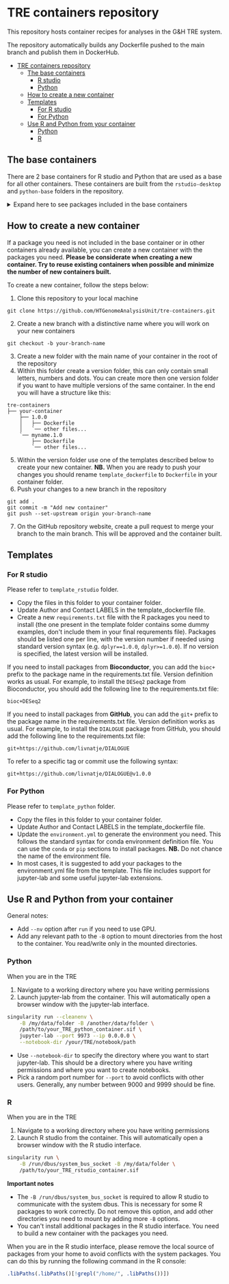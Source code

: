 # TRE containers repository

This repository hosts container recipes for analyses in the G&H TRE system.

The repository automatically builds any Dockerfile pushed to the main branch and publish them in DockerHub.

- [TRE containers repository](#tre-containers-repository)
  - [The base containers](#the-base-containers)
    - [R studio](#r-studio)
    - [Python](#python)
  - [How to create a new container](#how-to-create-a-new-container)
  - [Templates](#templates)
    - [For R studio](#for-r-studio)
    - [For Python](#for-python)
  - [Use R and Python from your container](#use-r-and-python-from-your-container)
    - [Python](#python-1)
    - [R](#r)

## The base containers

There are 2 base containers for R studio and Python that are used as a base for all other containers. These containers are built from the `rstudio-desktop` and `python-base` folders in the repository.

<details>

<summary>Expand here to see packages included in the base containers</summary>

### R studio

- broom
- data.table
- devtools
- dplyr
- gghighlight
- ggiraph
- geomtextpath
- ggplot2
- ggraph
- ggrepel
- ggridges
- ggstatsplot
- ggupset
- hexbin
- MASS
- Matrix
- patchwork
- plotly
- scales
- skimr
- stringr
- tidyr
- UpSetR
- ComplexHeatmap

### Python

- git=2.47.0 
- ipykernel>=6.29.5
- jedi-language-server>=0.41.4
- jupyter-resource-usage>=1.1.0
- jupyterlab-git>=0.50.1
- jupyterlab-lsp>=5.1.0
- jupyterlab=4.2.5
- notebook=7.2.2
- pandas>=2.2.3
- leidenalg>=0.10.2
- scanpy=1.10.2
- umap-learn>=0.5.6
- tqdm>=4.66.5
- seaborn

</details>

## How to create a new container

If a package you need is not included in the base container or in other containers already available, you can create a new container with the packages you need. **Please be considerate when creating a new container. Try to reuse existing containers when possible and minimize the number of new containers built.**

To create a new container, follow the steps below:

1. Clone this repository to your local machine

```
git clone https://github.com/HTGenomeAnalysisUnit/tre-containers.git
```

2. Create a new branch with a distinctive name where you will work on your new containers

```
git checkout -b your-branch-name
```

3. Create a new folder with the main name of your container in the root of the repository
4. Within this folder create a version folder, this can only contain small letters, numbers and dots. You can create more then one version folder if you want to have multiple versions of the same container. In the end you will have a structure like this:

```
tre-containers
├── your-container
    ├── 1.0.0
    │   ├── Dockerfile
    │   `── other files...
    `── myname.1.0
        ├── Dockerfile
        `── other files...
```

5. Within the version folder use one of the templates described below to create your new container. **NB.** When you are ready to push your changes you should rename `template_dockerfile` to `Dockerfile` in your container folder.
6. Push your changes to a new branch in the repository

```
git add .
git commit -m "Add new container"
git push --set-upstream origin your-branch-name
```

7. On the GitHub repository website, create a pull request to merge your branch to the main branch. This will be approved and the container built.

## Templates

### For R studio

Please refer to `template_rstudio` folder. 

- Copy the files in this folder to your container folder.
- Update Author and Contact LABELS in the template_dockerfile file.
- Create a new `requirements.txt` file with the R packages you need to install (the one present in the template folder contains some dummy examples, don't include them in your final requrements file). Packages should be listed one per line, with the version number if needed using standard version syntax (e.g. `dplyr==1.0.0`, `dplyr>=1.0.0`). If no version is specified, the latest version will be installed.

If you need to install packages from **Bioconductor**, you can add the `bioc+` prefix to the package name in the requirements.txt file. Version definition works as usual. For example, to install the `DESeq2` package from Bioconductor, you should add the following line to the requirements.txt file:

```
bioc+DESeq2
```

If you need to install packages from **GitHub**, you can add the `git+` prefix to the package name in the requirements.txt file. Version definition works as usual. For example, to install the `DIALOGUE` package from GitHub, you should add the following line to the requirements.txt file:

```
git+https://github.com/livnatje/DIALOGUE
```

To refer to a specific tag or commit use the following syntax:

```	
git+https://github.com/livnatje/DIALOGUE@v1.0.0
```

### For Python

Please refer to `template_python` folder. 

- Copy the files in this folder to your container folder.
- Update Author and Contact LABELS in the template_dockerfile file.
- Update the `environment.yml` to generate the environment you need. This follows the standard syntax for conda environment definition file. You can use the `conda` or `pip` sections to install packages. **NB.** Do not chance the name of the environment file.
- In most cases, it is suggested to add your packages to the environment.yml file from the template. This file includes support for jupyter-lab and some useful jupyter-lab extensions. 

## Use R and Python from your container

General notes:

- Add `--nv` option after `run` if you need to use GPU.
- Add any relevant path to the `-B` option to mount directories from the host to the container. You read/write only in the mounted directories.

### Python

When you are in the TRE

1. Navigate to a working directory where you have writing permissions
2. Launch jupyter-lab from the container. This will automatically open a browser window with the jupyter-lab interface.

```bash
singularity run --cleanenv \
    -B /my/data/folder -B /another/data/folder \
    /path/to/your_TRE_python_container.sif \
    jupyter-lab --port 9973 --ip 0.0.0.0 \
    --notebook-dir /your/TRE/notebook/path
```

- Use `--notebook-dir` to specify the directory where you want to start jupyter-lab. This should be a directory where you have writing permissions and where you want to create notebooks.
- Pick a random port number for `--port` to avoid conflicts with other users. Generally, any number between 9000 and 9999 should be fine.

### R

When you are in the TRE

1. Navigate to a working directory where you have writing permissions
2. Launch R studio from the container. This will automatically open a browser window with the R studio interface.

```bash
singularity run \
    -B /run/dbus/system_bus_socket -B /my/data/folder \
    /path/to/your_TRE_rstudio_container.sif
```

**Important notes** 
- The `-B /run/dbus/system_bus_socket` is required to allow R studio to communicate with the system dbus. This is necessary for some R packages to work correctly. Do not remove this option, and add other directories you need to mount by adding more `-B` options.
- You can't install additional packages in the R studio interface. You need to build a new container with the packages you need.

When you are in the R studio interface, please remove the local source of packages from your home to avoid conflicts with the system packages. You can do this by running the following command in the R console:

```R
.libPaths(.libPaths()[!grepl("/home/", .libPaths())])
```